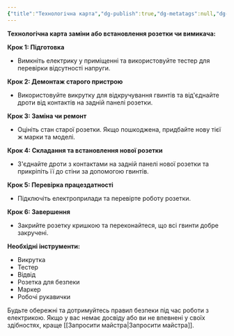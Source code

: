 ```yaml
---
{"title":"Технологічна карта","dg-publish":true,"dg-metatags":null,"dg-home":null,"permalink":"/vstanovlennya-rozetki/tehnologichna-karta/","dgPassFrontmatter":true,"noteIcon":""}
---
```


**Технологічна карта заміни або встановлення розетки чи вимикача:**

**Крок 1: Підготовка**

- Вимкніть електрику у приміщенні та використовуйте тестер для перевірки відсутності напруги.

**Крок 2: Демонтаж старого пристрою**

- Використовуйте викрутку для відкручування гвинтів та від'єднайте дроти від контактів на задній панелі розетки.

**Крок 3: Заміна чи ремонт**

- Оцініть стан старої розетки. Якщо пошкоджена, придбайте нову тієї ж марки та моделі.

**Крок 4: Складання та встановлення нової розетки**

- З'єднайте дроти з контактами на задній панелі нової розетки та прикріпіть її до стіни за допомогою гвинтів.

**Крок 5: Перевірка працездатності**

- Підключіть електроприлади та перевірте роботу розетки.

**Крок 6: Завершення**

- Закрийте розетку кришкою та переконайтеся, що всі гвинти добре закручені.

**Необхідні інструменти:**

- Викрутка
- Тестер
- Відвід
- Розетка для безпеки
- Маркер
- Робочі рукавички

Будьте обережні та дотримуйтесь правил безпеки під час роботи з електрикою. Якщо у вас немає досвіду або ви не впевнені у своїх здібностях, краще [[Запросити майстра\|Запросити майстра]].
